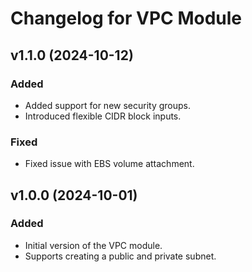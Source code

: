 # Changelog for VPC Module

## v1.1.0 (2024-10-12)
### Added
- Added support for new security groups.
- Introduced flexible CIDR block inputs.

### Fixed
- Fixed issue with EBS volume attachment.

## v1.0.0 (2024-10-01)
### Added
- Initial version of the VPC module.
- Supports creating a public and private subnet.
